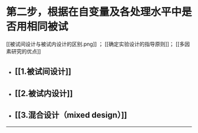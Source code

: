 # 第二步，根据在自变量及各处理水平中是否用相同被试 
[[被试间设计与被试内设计的区别.png]]	；
[[确定实验设计的指导原则]]；
[[多因素研究的优点]]


- ## [[1.被试间设计]]
- ## [[2.被试内设计]]
- ## [[3.混合设计（mixed design）]]

- ------
